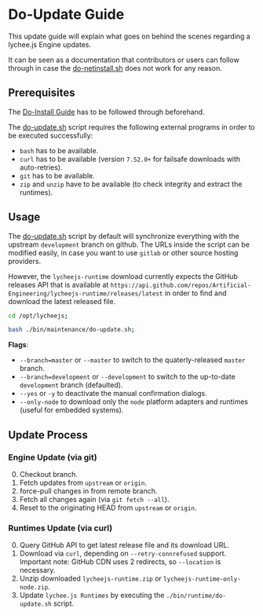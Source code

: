 
# Do-Update Guide

This update guide will explain what goes on behind
the scenes regarding a lychee.js Engine updates.

It can be seen as a documentation that contributors
or users can follow through in case the [do-netinstall.sh](./do-netinstall.md)
does not work for any reason.


## Prerequisites

The [Do-Install Guide](./do-install.md) has to be
followed through beforehand.

The [do-update.sh](/bin/maintenance/do-update.sh) script
requires the following external programs in order to be
executed successfully:

- `bash` has to be available.
- `curl` has to be available (version `7.52.0+` for failsafe downloads with auto-retries).
- `git` has to be available.
- `zip` and `unzip` have to be available (to check integrity and extract the runtimes).

## Usage

The [do-update.sh](/bin/maintenance/do-update.sh) script
by default will synchronize everything with the upstream
`development` branch on github. The URLs inside the script
can be modified easily, in case you want to use `gitlab`
or other source hosting providers.

However, the `lycheejs-runtime` download currently expects
the GitHub releases API that is available at
`https://api.github.com/repos/Artificial-Engineering/lycheejs-runtime/releases/latest`
in order to find and download the latest released file.

```bash
cd /opt/lycheejs;

bash ./bin/maintenance/do-update.sh;
```

**Flags**:

- `--branch=master` or `--master` to switch to the quaterly-released `master` branch.
- `--branch=development` or `--development` to switch to the up-to-date `development` branch (defaulted).
- `--yes` or `-y` to deactivate the manual confirmation dialogs.
- `--only-node` to download only the `node` platform adapters and runtimes (useful for embedded systems).

## Update Process

### Engine Update (via git)

0. Checkout branch.
1. Fetch updates from `upstream` or `origin`.
2. force-pull changes in from remote branch.
1. Fetch all changes again (via `git fetch --all`).
2. Reset to the originating HEAD from `upstream` or `origin`.

### Runtimes Update (via curl)

0. Query GitHub API to get latest release file and its download URL.
1. Download via `curl`, depending on `--retry-connrefused` support. Important note: GitHub CDN uses 2 redirects, so `--location` is necessary.
2. Unzip downloaded `lycheejs-runtime.zip` or `lycheejs-runtime-only-node.zip`.
3. Update `lychee.js Runtimes` by executing the `./bin/runtime/do-update.sh` script.

